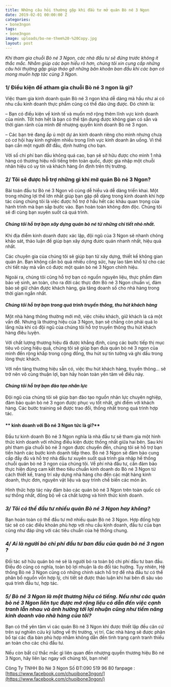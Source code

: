 ```yaml
---
title: Những câu hỏi thường gặp khi đầu tư mở quán Bò né 3 Ngon
date: 2019-02-01 00:00:00 Z
categories:
- bone3ngon
tags:
- bone3ngon
image: uploads/bo-ne-them%20-%20Copy.jpg
layout: post
---
```


*Khi tham gia chuỗi Bò né 3 Ngon, các nhà đầu tư sẽ đứng trước không ít thắc mắc. Nhằm giúp các bạn hiểu rõ hơn, chúng tôi xin cung cấp những câu hỏi thường gặp giúp tháo gỡ những băn khoăn ban đầu khi các bạn có mong muốn hợp tác cùng 3 Ngon.*

### **1/ Điều kiện để atham gia chuỗi Bò né 3 ngon là gì?**

Việc tham gia kinh doanh quán  Bò né 3 ngon khá dễ dàng mà hầu như ai có nhu cầu kinh doanh thực phẩm cũng có thể đáo ứng được. Đó chính là:

– Bạn có điều kiện về kinh tế và muốn mở rộng thêm lĩnh vực kinh doanh của mình. Tốt hơn hết là bạn có thể tận dụng được không gian có sẵn và thời gian rảnh của mình để nhượng quyền kinh doanh Bò né 3 ngon.

– Các bạn trẻ đang ấp ủ một dự án kinh doanh riêng cho mình nhưng chưa có cơ hội hay kinh nghiệm nhiều trong lĩnh vực kinh doanh ăn uống. Vì thế bạn cần một người đỡ đầu, định hướng cho bạn.

Với số chi phí ban đầu không quá cao, bạn sẽ sở hữu được cho mình 1 nhà hàng có thương hiệu nổi tiếng trên toàn quốc, được gia nhập một chuỗi nhãn hiệu có uy tín và khách hàng ổn định trên thị trường.

### **2/ Tôi sẽ được hỗ trợ những gì khi mở quán Bò né 3 Ngon?**

Bài toán đầu tư  Bò né 3 Ngon vô cùng dễ hiểu và dễ dàng triển khai. Một trong những lợi thế lớn nhất giúp bạn gặp dễ dàng trong kinh doanh khi hợp tác cùng chúng tôi là việc được hỗ trợ ở hầu hết các khâu quan trọng của hành trình mà bạn sắp bước vào. Bạn hoàn toàn không đơn độc. Chúng tôi sẽ đi cùng bạn xuyên suốt cả quá trình.

#### ***Chúng tôi hỗ trợ bạn xây dựng quán bò né từ những chi tiết nhỏ nhất.***

Khi địa điểm kinh doanh được xác lập, đội ngũ của 3 Ngon sẽ nhanh chóng khảo sát, thảo luận để giúp bạn xây dựng đươc quán nhanh nhất, hiệu quả nhất.

Các chuyên gia của chúng tôi sẽ giúp bạn từ xây dựng, thiết kế không gian quán ăn. Bạn không cần bỏ quá nhiều công sức, hay lao tâm khổ tứ cho các chi tiết này mà vẫn có được một quán bò né 3 Ngon chính hiệu.

Ngoài ra, chúng tôi cũng hỗ trợ bạn có nguồn nguyên liệu, thực phẩm đảm bảo vệ sinh, an toàn, cho ra đời các thực đơn Bò né 3 Ngon chuẩn vị, đảm bảo sẽ giữ chân được khách hàng, gia tăng doanh số cho nhà hàng trong thời gian ngắn nhất.

#### ***Chúng tôi hỗ trợ bạn trong quá trình truyền thông, thu hút khách hàng***

Một nhà hàng thông thường mới mở, việc chiêu khách, giữ khách là cả một vấn đề. Nhưng là thương hiệu của 3 Ngon, bạn sẽ chẳng còn phải quá lo lắng nữa khi có đội ngũ của chúng tôi hỗ trợ truyền thông thu hút khách hàng điêu luyện.

Với chất lượng thương hiệu đã được khẳng định, cùng các bước tiếp thị mục tiêu vô cùng hiệu quả, chúng tôi sẽ giúp bạn đưa quán bò né 3 ngon của mình đến rộng khắp trong cộng đồng, thu hút sự tin tưởng và ghi dấu trong lòng thực khách.

Với nền tảng thương hiệu sẵn có, việc thu hút khách hàng, truyền thông… sẽ trở nên vô cùng thuận lợi, bạn hãy hoàn toàn yên tâm về điều này.

#### ***Chúng tôi hỗ trợ bạn đào tạo nhân lực***

Đội ngũ của chúng tôi sẽ giúp bạn đào tạo nguồn nhân lực chuyên nghiệp, đảm bảo quán bò né 3 ngon được phục vụ tốt nhất, ghi điểm với khách hàng. Các bước training sẽ được trao đổi, thống nhất trong quá trình hợp tác.

#### ** kinh doanh với Bò né 3 Ngon tức là gì?**


Đầu tư  kinh doanh Bò né 3 Ngon nghĩa là nhà đầu tư sẽ tham gia một hình thức kinh doanh với những điều kiện được thống nhất giữa hai bên. Sau khi phí tham gia chuỗi bò né 3 ngon  được chuyển đến, chúng tôi sẽ hỗ trợ bạn tiến hành các bước kinh doanh tiếp theo. Bò né 3 Ngon sẽ đảm bảo cung cấp đầy đủ và hỗ trợ nhà đầu tư xuyên suốt quá trình gia nhập hế thống chuỗi quán bò né 3 ngon của chúng tôi. Về phí nhà đầu tư, cần đảm bảo thực hiện đúng cam kết theo tiêu chuẩn kinh doanh do Bò né 3 Ngon từ cách thiết kế, trang trí xây dựng nhà hàng cho đến các mặt hàng kinh doanh, thực đơn, nguyên vật liệu và quy trình chế biến các món ăn.

Hình thức hợp tác này đảm bảo các quán bò né 3 Ngon trên toàn quốc có sự thống nhất, đồng bộ về cả chất lượng và hình thức kinh doanh.

### ***3/ Tôi có thể đầu tư nhiều quán Bò né 3 Ngon hay không?***

Bạn hoàn toàn có thể đầu tư mở nhiều quán Bò né 3 Ngon. Hợp đồng hợp tác sẽ có các điều khoản phù hợp với nhu cầu kinh doanh, đầu tư của bạn cũng như đáp ứng với các tiêu chuẩn của hệ thống chung.

### ***4/ Ai là người bỏ chi phí đầu tư ban đầu của quán bò né 3 ngon ?***

Đối tác sở hữu quán bò né sẽ là người bỏ ra toàn bộ chi phí đầu tư ban đầu. Điều đó cũng có nghĩa, toàn bộ lợi nhuận là do đối tác hưởng. Tuy nhiên, Hệ thống Bò né 3 Ngon cũng có những chính sách hỗ trợ để nhà đầu tư có thể phân bổ nguồn vốn hợp lý, chi tiết sẽ được thảo luận khi hai bên đi sâu vào quá trình đầu tư, hợp tác.

### ***5/ Bò né 3 Ngon là một thương hiệu có tiếng. Nếu như các quán bò né 3 Ngon liên tục được mở rộng liệu có dẫn đến việc cạnh tranh lẫn nhau và ảnh hưởng tới lợi nhuận cũng như tiềm năng kinh doanh vào nhà hàng của tôi?***

Bạn có thể yên tâm vì các quán  Bò né 3 Ngon khi được thiết lập đều căn cứ trên sự nghiên cứu kỹ lưỡng về thị trường, vị trí. Các nhà hàng sẽ được phân bổ tại các địa bàn phù hợp nhằm không dẫn đến tình trạng cạnh tranh thiếu an toàn cho các chủ đầu tư.

Nếu còn bất cứ thắc mắc gì liên quan đến nhượng quyền thương hiệu Bò né 3 Ngon, hãy liên lạc ngay với chúng tôi, bạn nhé!

Công Ty TNHH Bò Né 3 Ngon
Số ĐT:090 519 96 80
fanpage :[https://www.facebook.com/chuoibone3ngon/](https://www.facebook.com/chuoibone3ngon/)
